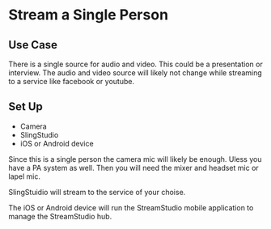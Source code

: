 # Stream a Single Person

## Use Case

There is a single source for audio and video. This could be a presentation or interview. The audio and video source  will likely not change while streaming to a service like facebook or youtube.

## Set Up

* Camera
* SlingStudio
* iOS or Android device

Since this is a single person the camera mic will likely be enough. Uless you have a PA system as well. Then you will need the mixer and headset mic or lapel mic.

SlingStuidio will stream to the service of your choise.

The iOS or Android device will run the StreamStudio mobile application to manage the StreamStudio hub.

